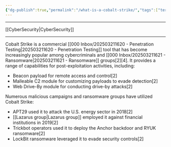 ```yaml
---
{"dg-publish":true,"permalink":"/what-is-a-cobalt-strike/","tags":["term"],"created":"2024-06-27T00:13:51.000-04:00","updated":"2025-03-21T17:23:22.000-04:00"}
---
```


---

[[CyberSecurity\|CyberSecurity]]

---

Cobalt Strike is a commercial [[000 Inbox/202503211620 - Penetration Testing\|202503211620 - Penetration Testing]] tool that has become increasingly popular among cybercriminals and [[000 Inbox/202503211621 - Ransomware\|202503211621 - Ransomware]] groups[2][4]. It provides a range of capabilities for post-exploitation activities, including:

- Beacon payload for remote access and control[2]
- Malleable C2 module for customizing payloads to evade detection[2]
- Web Drive-By module for conducting drive-by attacks[2]

Numerous malicious campaigns and ransomware groups have utilized Cobalt Strike:

- APT29 used it to attack the U.S. energy sector in 2018[2]
- [[Lazarus group\|Lazarus group]] employed it against financial institutions in 2019[2]
- Trickbot operators used it to deploy the Anchor backdoor and RYUK ransomware[2]
- LockBit ransomware leveraged it to evade security controls[2]